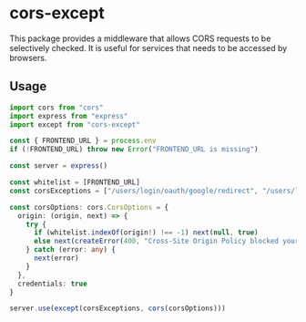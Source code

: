 # cors-except

This package provides a middleware that allows CORS requests to be selectively checked. It is useful for services that needs to be accessed by browsers.

## Usage

```ts
import cors from "cors"
import express from "express"
import except from "cors-except"

const { FRONTEND_URL } = process.env
if (!FRONTEND_URL) throw new Error("FRONTEND_URL is missing")

const server = express()

const whitelist = [FRONTEND_URL]
const corsExceptions = ["/users/login/oauth/google/redirect", "/users/login/oauth/facebook/redirect"]

const corsOptions: cors.CorsOptions = {
  origin: (origin, next) => {
    try {
      if (whitelist.indexOf(origin!) !== -1) next(null, true)
      else next(createError(400, "Cross-Site Origin Policy blocked your request"))
    } catch (error: any) {
      next(error)
    }
  },
  credentials: true
}

server.use(except(corsExceptions, cors(corsOptions)))
```

